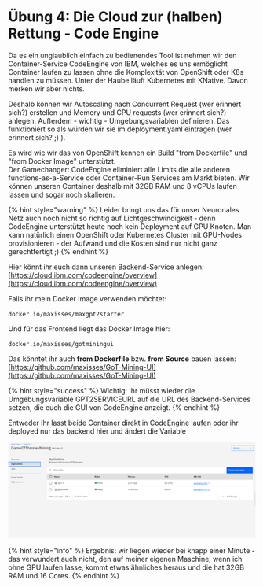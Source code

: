 # Übung 4: Die Cloud zur \(halben\) Rettung - Code Engine

Da es ein unglaublich einfach zu bedienendes Tool ist nehmen wir den Container-Service CodeEngine von IBM, welches es uns ermöglicht Container laufen zu lassen ohne die Komplexität von OpenShift oder K8s handlen zu müssen. Unter der Haube läuft Kubernetes mit KNative. Davon merken wir aber nichts. 

Deshalb können wir Autoscaling nach Concurrent Request \(wer erinnert sich?\) erstellen und Memory und CPU requests \(wer erinnert sich?\) anlegen. Außerdem - wichtig - Umgebungsvariablen definieren. Das funktioniert so als würden wir sie im deployment.yaml eintragen \(wer erinnert sich? ;\) \).

Es wird wie wir das von OpenShift kennen ein Build "from Dockerfile" und "from Docker Image" unterstützt.  
Der Gamechanger: CodeEngine eliminiert alle Limits die alle anderen functions-as-a-Service oder Container-Run Services am Markt bieten. Wir können unseren Container deshalb mit 32GB RAM und 8 vCPUs laufen lassen und sogar noch skalieren.

{% hint style="warning" %}
Leider bringt uns das für unser Neuronales Netz auch noch nicht so richtig auf Lichtgeschwindigkeit - denn CodeEngine unterstützt heute noch kein Deployment auf GPU Knoten. Man kann natürlich einen OpenShift oder Kubernetes  Cluster mit GPU-Nodes provisionieren - der Aufwand und die Kosten sind nur nicht ganz gerechtfertigt ;\)
{% endhint %}

Hier könnt ihr euch dann unseren Backend-Service anlegen: [https://cloud.ibm.com/codeengine/overview](https://cloud.ibm.com/codeengine/overview)  
  
Falls ihr mein Docker Image verwenden möchtet: 

```text
docker.io/maxisses/maxgpt2starter
```

Und für das Frontend liegt das Docker Image hier:

```text
docker.io/maxisses/gotminingui
```

Das könntet ihr auch **from Dockerfile** bzw. **from Source** bauen lassen: [https://github.com/maxisses/GoT-Mining-UI](https://github.com/maxisses/GoT-Mining-UI)

{% hint style="success" %}
Wichtig: Ihr müsst wieder die Umgebungsvariable GPT2SERVICEURL auf die URL des Backend-Services setzen, die euch die GUI von CodeEngine anzeigt.
{% endhint %}

Entweder ihr lasst beide Container direkt in CodeEngine laufen oder ihr deployed nur das backend hier und ändert die Variable 

![](../../.gitbook/assets/image%20%28167%29.png)

{% hint style="info" %}
Ergebnis: wir liegen wieder bei knapp einer Minute - das verwundert auch nicht, den auf meiner eigenen Maschine, wenn ich ohne GPU laufen lasse, kommt etwas ähnliches heraus und die hat 32GB RAM und 16 Cores.
{% endhint %}

